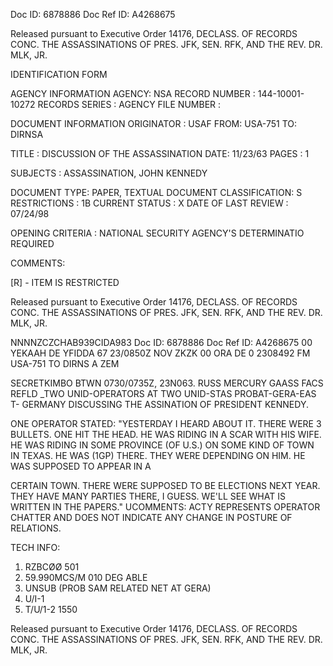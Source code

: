 Doc ID: 6878886 Doc Ref ID: A4268675

Released pursuant to Executive Order 14176, DECLASS. OF RECORDS CONC. THE ASSASSINATIONS OF PRES. JFK, SEN.
RFK, AND THE REV. DR. MLK, JR.

IDENTIFICATION FORM

AGENCY INFORMATION
AGENCY: NSA
RECORD NUMBER : 144-10001-10272
RECORDS SERIES :
AGENCY FILE NUMBER :

DOCUMENT INFORMATION
ORIGINATOR : USAF
FROM: USA-751
TO: DIRNSA

TITLE :
DISCUSSION OF THE ASSASSINATION
DATE: 11/23/63
PAGES : 1

SUBJECTS :
ASSASSINATION, JOHN KENNEDY

DOCUMENT TYPE: PAPER, TEXTUAL DOCUMENT
CLASSIFICATION: S
RESTRICTIONS : 1B
CURRENT STATUS : X
DATE OF LAST REVIEW : 07/24/98

OPENING CRITERIA :
NATIONAL SECURITY AGENCY'S DETERMINATIO REQUIRED

COMMENTS:

[R] - ITEM IS RESTRICTED

Released pursuant to Executive Order 14176, DECLASS. OF RECORDS CONC. THE ASSASSINATIONS OF PRES. JFK, SEN.
RFK, AND THE REV. DR. MLK, JR.

NNNNZCZCHAB939CIDA983
Doc ID: 6878886 Doc Ref ID: A4268675
00 YEKААН
DE YFIDDA 67 23/0850Z NOV
ZKZK 00 ORA DE
0 2308492
FM USA-751
TO DIRNS A
ZEM

SECRETKIMBO
BTWN 0730/0735Z, 23N063. RUSS MERCURY GAASS FACS REFLD
_TWO UNID-OPERATORS AT TWO UNID-STAS PROBAT-GERA-EAS T-
GERMANY DISCUSSING THE ASSINATION OF PRESIDENT KENNEDY.

ONE OPERATOR STATED: "YESTERDAY I HEARD ABOUT IT. THERE
WERE 3 BULLETS. ONE HIT THE HEAD. HE WAS RIDING IN A
SCAR WITH HIS WIFE. HE WAS RIDING IN SOME PROVINCE (OF U.S.)
ON SOME KIND OF TOWN IN TEXAS. HE WAS (1GP) THERE. THEY
WERE DEPENDING ON HIM. HE WAS SUPPOSED TO APPEAR IN A

CERTAIN TOWN. THERE WERE SUPPOSED TO BE ELECTIONS NEXT YEAR.
THEY HAVE MANY PARTIES THERE, I GUESS. WE'LL SEE WHAT
IS WRITTEN IN THE PAPERS."
UCOMMENTS: ACTY REPRESENTS OPERATOR CHATTER AND DOES NOT
INDICATE ANY CHANGE IN POSTURE OF RELATIONS.

TECH INFO:
1. RZBCØØ 501
2. 59.990MCS/M 010 DEG ABLE
3. UNSUB (PROB SAM RELATED NET AT GERA)
4. U/I-1
5. T/U/1-2
1550

Released pursuant to Executive Order 14176, DECLASS. OF RECORDS CONC. THE ASSASSINATIONS OF PRES. JFK, SEN.
RFK, AND THE REV. DR. MLK, JR.
